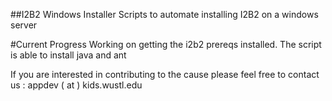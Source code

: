 ##I2B2 Windows Installer
Scripts to automate installing I2B2 on a windows server

#Current Progress
Working on getting the i2b2 prereqs installed. The script is able to install java and ant


If you are interested in contributing to the cause please feel free to contact us : appdev ( at ) kids.wustl.edu